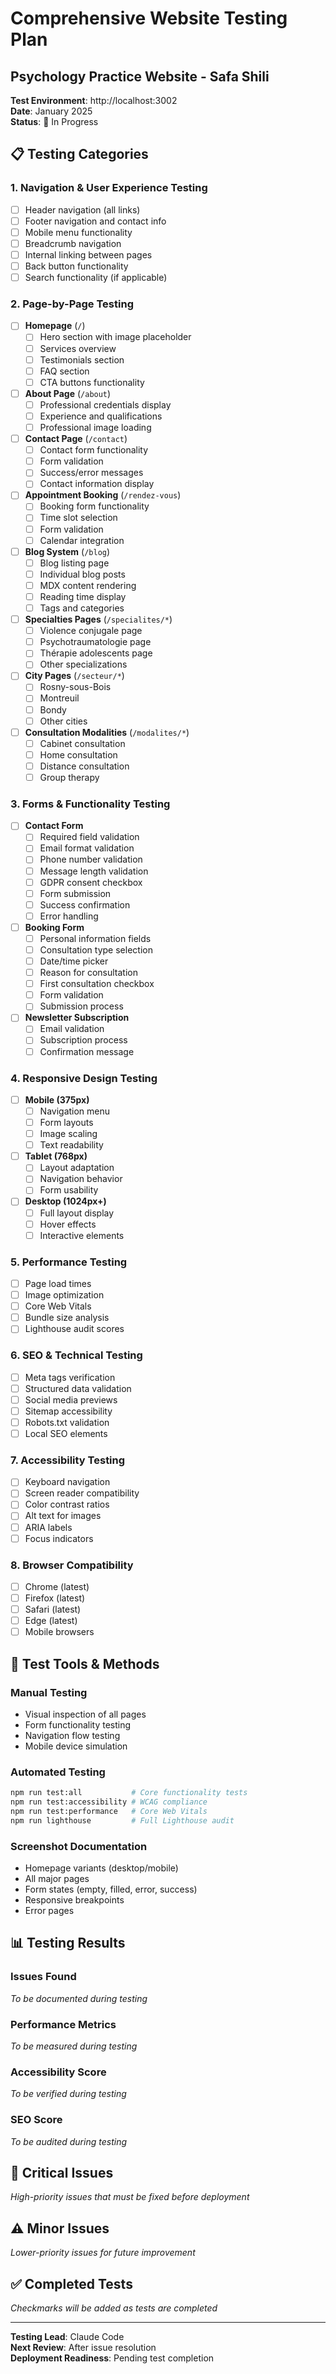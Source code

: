 # Comprehensive Website Testing Plan
## Psychology Practice Website - Safa Shili

**Test Environment**: http://localhost:3002  
**Date**: January 2025  
**Status**: 🔄 In Progress

## 📋 Testing Categories

### 1. Navigation & User Experience Testing
- [ ] Header navigation (all links)
- [ ] Footer navigation and contact info
- [ ] Mobile menu functionality
- [ ] Breadcrumb navigation
- [ ] Internal linking between pages
- [ ] Back button functionality
- [ ] Search functionality (if applicable)

### 2. Page-by-Page Testing
- [ ] **Homepage** (`/`)
  - [ ] Hero section with image placeholder
  - [ ] Services overview
  - [ ] Testimonials section
  - [ ] FAQ section
  - [ ] CTA buttons functionality
- [ ] **About Page** (`/about`)
  - [ ] Professional credentials display
  - [ ] Experience and qualifications
  - [ ] Professional image loading
- [ ] **Contact Page** (`/contact`)
  - [ ] Contact form functionality
  - [ ] Form validation
  - [ ] Success/error messages
  - [ ] Contact information display
- [ ] **Appointment Booking** (`/rendez-vous`)
  - [ ] Booking form functionality
  - [ ] Time slot selection
  - [ ] Form validation
  - [ ] Calendar integration
- [ ] **Blog System** (`/blog`)
  - [ ] Blog listing page
  - [ ] Individual blog posts
  - [ ] MDX content rendering
  - [ ] Reading time display
  - [ ] Tags and categories
- [ ] **Specialties Pages** (`/specialites/*`)
  - [ ] Violence conjugale page
  - [ ] Psychotraumatologie page
  - [ ] Thérapie adolescents page
  - [ ] Other specializations
- [ ] **City Pages** (`/secteur/*`)
  - [ ] Rosny-sous-Bois
  - [ ] Montreuil
  - [ ] Bondy
  - [ ] Other cities
- [ ] **Consultation Modalities** (`/modalites/*`)
  - [ ] Cabinet consultation
  - [ ] Home consultation
  - [ ] Distance consultation
  - [ ] Group therapy

### 3. Forms & Functionality Testing
- [ ] **Contact Form**
  - [ ] Required field validation
  - [ ] Email format validation
  - [ ] Phone number validation
  - [ ] Message length validation
  - [ ] GDPR consent checkbox
  - [ ] Form submission
  - [ ] Success confirmation
  - [ ] Error handling
- [ ] **Booking Form**
  - [ ] Personal information fields
  - [ ] Consultation type selection
  - [ ] Date/time picker
  - [ ] Reason for consultation
  - [ ] First consultation checkbox
  - [ ] Form validation
  - [ ] Submission process
- [ ] **Newsletter Subscription**
  - [ ] Email validation
  - [ ] Subscription process
  - [ ] Confirmation message

### 4. Responsive Design Testing
- [ ] **Mobile (375px)**
  - [ ] Navigation menu
  - [ ] Form layouts
  - [ ] Image scaling
  - [ ] Text readability
- [ ] **Tablet (768px)**
  - [ ] Layout adaptation
  - [ ] Navigation behavior
  - [ ] Form usability
- [ ] **Desktop (1024px+)**
  - [ ] Full layout display
  - [ ] Hover effects
  - [ ] Interactive elements

### 5. Performance Testing
- [ ] Page load times
- [ ] Image optimization
- [ ] Core Web Vitals
- [ ] Bundle size analysis
- [ ] Lighthouse audit scores

### 6. SEO & Technical Testing
- [ ] Meta tags verification
- [ ] Structured data validation
- [ ] Social media previews
- [ ] Sitemap accessibility
- [ ] Robots.txt validation
- [ ] Local SEO elements

### 7. Accessibility Testing
- [ ] Keyboard navigation
- [ ] Screen reader compatibility
- [ ] Color contrast ratios
- [ ] Alt text for images
- [ ] ARIA labels
- [ ] Focus indicators

### 8. Browser Compatibility
- [ ] Chrome (latest)
- [ ] Firefox (latest)
- [ ] Safari (latest)
- [ ] Edge (latest)
- [ ] Mobile browsers

## 🔧 Test Tools & Methods

### Manual Testing
- Visual inspection of all pages
- Form functionality testing
- Navigation flow testing
- Mobile device simulation

### Automated Testing
```bash
npm run test:all           # Core functionality tests
npm run test:accessibility # WCAG compliance
npm run test:performance   # Core Web Vitals
npm run lighthouse         # Full Lighthouse audit
```

### Screenshot Documentation
- Homepage variants (desktop/mobile)
- All major pages
- Form states (empty, filled, error, success)
- Responsive breakpoints
- Error pages

## 📊 Testing Results

### Issues Found
*To be documented during testing*

### Performance Metrics
*To be measured during testing*

### Accessibility Score
*To be verified during testing*

### SEO Score
*To be audited during testing*

## 🚨 Critical Issues
*High-priority issues that must be fixed before deployment*

## ⚠️ Minor Issues
*Lower-priority issues for future improvement*

## ✅ Completed Tests
*Checkmarks will be added as tests are completed*

---

**Testing Lead**: Claude Code  
**Next Review**: After issue resolution  
**Deployment Readiness**: Pending test completion